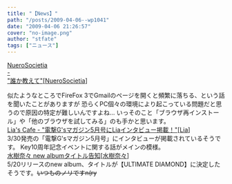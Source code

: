 ```yaml
---
title: "【News】"
path: "/posts/2009-04-06--wp1041"
date: "2009-04-06 21:26:57"
cover: "no-image.png"
author: "stfate"
tags: ["ニュース"]
---
```


<style type="text/css">
<!--
p {white-space: pre-wrap};
-->
</style>

<a class="topics" href="http://nuerosocietia.com/" target="_blank">NueroSocietia - "誰か教えて"</a><span class="junre">[<a href="http://nuerosocietia.com/" target="_blank">NueroSocietia</a>]</span>
<div class="news">似たようなところでFireFox 3でGmailのページを開くと頻繁に落ちる、という話を聞いたことがありますが
恐らくPC個々の環境により起こっている問題だと思うので原因の特定が難しいんですよね…
いっそのこと「ブラウザ再インストール」や「他のブラウザを試してみる」のも手かと思います。</div>
<a class="topics" href="http://blog.lias-cafe.com/" target="_blank">Lia's Cafe - "電撃G'sマガジン5月号にLiaインタビュー掲載！"</a><span class="junre">[<a href="http://www.lias-cafe.com/" target="_blank">Lia</a>]</span>
<div class="news">3/30発売の「電撃G'sマガジン5月号」にインタビューが掲載されているそうです。
Key10周年記念イベントに関する話がメインの模様。</div>
<a class="topics" href="http://www.mizukinana.jp/" target="_blank">水樹奈々 new albumタイトル告知</a><span class="junre">[<a href="http://www.mizukinana.jp/" target="_blank">水樹奈々</a>]</span>
<div class="news">5/20リリースのnew album、タイトルが【ULTIMATE DIAMOND】に決定したそうです。<del>いつものノリですn(ry</del></div>
